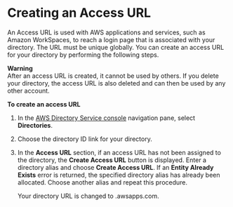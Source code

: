 # Creating an Access URL<a name="create_access_url"></a>

An Access URL is used with AWS applications and services, such as Amazon WorkSpaces, to reach a login page that is associated with your directory\. The URL must be unique globally\. You can create an access URL for your directory by performing the following steps\.

**Warning**  
After an access URL is created, it cannot be used by others\. If you delete your directory, the access URL is also deleted and can then be used by any other account\.

**To create an access URL**

1. In the [AWS Directory Service console](https://console.aws.amazon.com/directoryservice/) navigation pane, select **Directories**\.

1. Choose the directory ID link for your directory\.

1. In the **Access URL** section, if an access URL has not been assigned to the directory, the **Create Access URL** button is displayed\. Enter a directory alias and choose **Create Access URL**\. If an **Entity Already Exists** error is returned, the specified directory alias has already been allocated\. Choose another alias and repeat this procedure\. 

   Your directory URL is changed to *<alias>*\.awsapps\.com\.